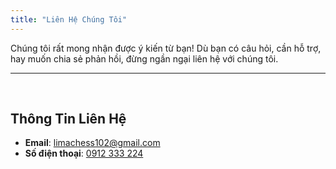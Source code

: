 ```yaml
---
title: "Liên Hệ Chúng Tôi"
---
```


Chúng tôi rất mong nhận được ý kiến từ bạn! Dù bạn có câu hỏi, cần hỗ trợ, hay muốn chia sẻ phản hồi, đừng ngần ngại liên hệ với chúng tôi.
&nbsp;

---

&nbsp;

## Thông Tin Liên Hệ

- **Email**: [limachess102@gmail.com](mailto:limachess102@gmail.com)
- **Số điện thoại**: [0912 333 224](tel:0912333224)
